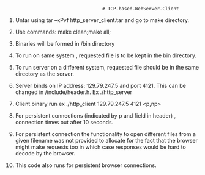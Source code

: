                                        # TCP-based-WebServer-Client


 1)	Untar using tar –xPvf http_server_client.tar and go to make directory.

 2)	Use commands: make clean;make all;

 3)	Binaries will be formed in /bin directory 

 4)	To run on same system , requested file is to be kept in the bin directory.

 5)	To run server on a different system, requested file should be in the same directory as the server.

 6)	Server binds on IP address: 129.79.247.5 and port 4121. This can be changed in /include/header.h. Ex ./http_server

 7)	Client binary run ex ./http_client 129.79.247.5 4121 <p,np> <filename> 

 8)	For persistent connections (indicated by p and field in header) , connection times out after 10 seconds.

 9)	For persistent connection the functionality to open different files from a given filename was not provided to allocate for the fact that the browser might make requests too in which case responses would be hard to decode by the browser.

 10)	This code also runs for persistent browser connections.

